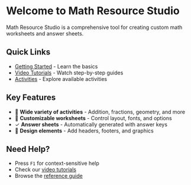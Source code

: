 # Welcome to Math Resource Studio

Math Resource Studio is a comprehensive tool for creating custom math worksheets and answer sheets.

## Quick Links

- [Getting Started](getting-started.md) - Learn the basics
- [Video Tutorials](tutorials/videos.md) - Watch step-by-step guides
- [Activities](activities/index.md) - Explore available activities

## Key Features

- 🎯 **Wide variety of activities** - Addition, fractions, geometry, and more
- 📄 **Customizable worksheets** - Control layout, fonts, and options
- ✓ **Answer sheets** - Automatically generated with answer keys
- 🎨 **Design elements** - Add headers, footers, and graphics

## Need Help?

- Press `F1` for context-sensitive help
- Check our [video tutorials](tutorials/videos.md)
- Browse the [reference guide](reference/shortcuts.md)